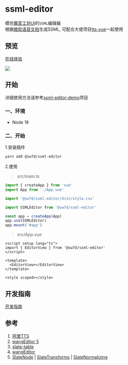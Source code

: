 # ssml-editor

模仿[魔音工坊UI](https://www.moyin.com/overview/article-voice)的`SSML`编辑器  
根据[微软语音文档](https://learn.microsoft.com/zh-cn/azure/ai-services/speech-service/speech-synthesis-markup)生成SSML, 可配合大佬项目[tts-vue](https://github.com/LokerL/tts-vue.git)一起使用

## 预览

[在线体验](https://ssml.sdaxia.top/)

![](https://gcore.jsdelivr.net/gh/mekumiao/img-hosting/upload/20231014220252.png)

## 开始

详细使用方法请参考[ssml-editor-demo](https://github.com/mekumiao/ssml-editor-demo.git)项目

### 一、环境

- Node 18

### 二、开始

1.安装插件

```sh
yarn add @sw7d/ssml-editor
```

2.使用

> src/main.ts

```ts
import { createApp } from 'vue'
import App from './App.vue'

import '@sw7d/ssml-editor/dist/style.css'

import SSMLEditor from '@sw7d/ssml-editor'

const app = createApp(App)
app.use(SSMLEditor)
app.mount('#app')
```

> src/App.vue

```vue
<script setup lang="ts">
import { EditorView } from '@sw7d/ssml-editor'
</script>

<template>
  <EditorView></EditorView>
</template>

<style scoped></style>
```

## 开发指南

[开发指南](./DEV.md)

## 参考

1. [阿里TTS](https://ai.aliyun.com/nls/tts)
2. [wangEditor 5](https://www.wangeditor.com/)
3. [slate-table](https://github.com/lqs469/slate-table.git)
4. [wangEditor](https://github.com/wangeditor-team/wangEditor.git)
5. [SlateNode](https://docs.slatejs.org/api/nodes/node) | [SlateTransforms](https://docs.slatejs.org/api/transforms) | [SlateNormalizing](https://docs.slatejs.org/concepts/11-normalizing)

